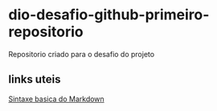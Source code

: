 # dio-desafio-github-primeiro-repositorio
Repositorio criado para o desafio do projeto
## links uteis
[Sintaxe basica do Markdown](https://www.markdownguide.org/basic-syntax/)
